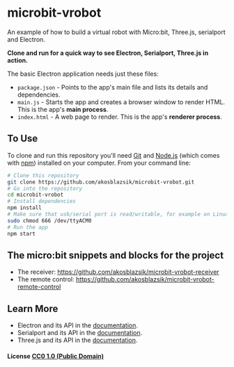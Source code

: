 # microbit-vrobot
An example of how to build a virtual robot with Micro:bit, Three.js, serialport and Electron.

**Clone and run for a quick way to see Electron, Serialport, Three.js in action.**

The basic Electron application needs just these files:

- `package.json` - Points to the app's main file and lists its details and dependencies.
- `main.js` - Starts the app and creates a browser window to render HTML. This is the app's **main process**.
- `index.html` - A web page to render. This is the app's **renderer process**.


## To Use

To clone and run this repository you'll need [Git](https://git-scm.com) and [Node.js](https://nodejs.org/en/download/) (which comes with [npm](http://npmjs.com)) installed on your computer. From your command line:

```bash
# Clone this repository
git clone https://github.com/akosblazsik/microbit-vrobot.git
# Go into the repository
cd microbit-vrobot
# Install dependencies
npm install
# Make sure that usb/serial port is read/writable, for example on Linux: 
sudo chmod 666 /dev/ttyACM0
# Run the app
npm start
```

## The micro:bit snippets and blocks for the project
- The receiver: https://github.com/akosblazsik/microbit-vrobot-receiver
- The remote control: https://github.com/akosblazsik/microbit-vrobot-remote-control

## Learn More
- Electron and its API in the [documentation](https://electron.atom.io/docs/).
- Serialport and its API in the [documentation](https://serialport.io/docs/).
- Three.js and its API in the [documentation](https://threejs.org/docs/).

#### License [CC0 1.0 (Public Domain)](LICENSE.md)

